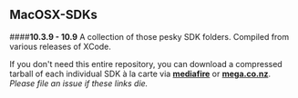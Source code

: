 MacOSX-SDKs
---
####**10.3.9 - 10.9**
A collection of those pesky SDK folders.  Compiled from various releases of XCode.

If you don't need this entire repository, you can download a compressed tarball of each individual SDK à la carte via **[mediafire](http://www.mediafire.com/?abr89fy4uaz3z)** or **[mega.co.nz](https://mega.co.nz/#F!4U4SXAxa!ZVltflL2O_5q57R0BVsPTg)**.  
*Please file an issue if these links die.*